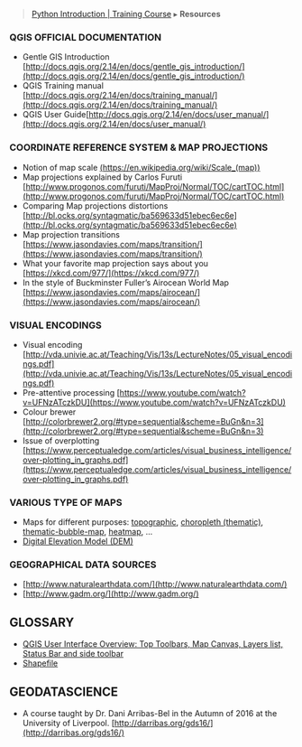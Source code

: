> [Python Introduction | Training Course](agenda.md) ▸  **Resources**

### QGIS OFFICIAL DOCUMENTATION
  * Gentle GIS Introduction [http://docs.qgis.org/2.14/en/docs/gentle_gis_introduction/](http://docs.qgis.org/2.14/en/docs/gentle_gis_introduction/)
  * QGIS Training manual [http://docs.qgis.org/2.14/en/docs/training_manual/](http://docs.qgis.org/2.14/en/docs/training_manual/)
  * QGIS User Guide[http://docs.qgis.org/2.14/en/docs/user_manual/](http://docs.qgis.org/2.14/en/docs/user_manual/)

### COORDINATE REFERENCE SYSTEM & MAP PROJECTIONS
* Notion of map scale [(https://en.wikipedia.org/wiki/Scale_(map))](https://en.wikipedia.org/wiki/Scale_(map))
* Map projections explained by Carlos Furuti [http://www.progonos.com/furuti/MapProj/Normal/TOC/cartTOC.html](http://www.progonos.com/furuti/MapProj/Normal/TOC/cartTOC.html)
* Comparing Map projections distortions [http://bl.ocks.org/syntagmatic/ba569633d51ebec6ec6e](http://bl.ocks.org/syntagmatic/ba569633d51ebec6ec6e)
* Map projection transitions [https://www.jasondavies.com/maps/transition/](https://www.jasondavies.com/maps/transition/)
* What your favorite map projection says about you [https://xkcd.com/977/](https://xkcd.com/977/)
* In the style of Buckminster Fuller’s Airocean World Map [https://www.jasondavies.com/maps/airocean/](https://www.jasondavies.com/maps/airocean/)

### VISUAL ENCODINGS
* Visual encoding [http://vda.univie.ac.at/Teaching/Vis/13s/LectureNotes/05_visual_encodings.pdf](http://vda.univie.ac.at/Teaching/Vis/13s/LectureNotes/05_visual_encodings.pdf)
* Pre-attentive processing [https://www.youtube.com/watch?v=UFNzATczkDU](https://www.youtube.com/watch?v=UFNzATczkDU)
* Colour brewer [http://colorbrewer2.org/#type=sequential&scheme=BuGn&n=3](http://colorbrewer2.org/#type=sequential&scheme=BuGn&n=3)
* Issue of overplotting [https://www.perceptualedge.com/articles/visual_business_intelligence/over-plotting_in_graphs.pdf](https://www.perceptualedge.com/articles/visual_business_intelligence/over-plotting_in_graphs.pdf)

### VARIOUS TYPE OF MAPS
* Maps for different purposes: [topographic](https://en.wikipedia.org/wiki/Topographic_map), [choropleth (thematic)](https://bl.ocks.org/mbostock/4060606), [thematic-bubble-map](https://bost.ocks.org/mike/bubble-map/), [heatmap](https://carto.com/docs/tutorials/heatmap/), ...
* [Digital Elevation Model (DEM)](https://en.wikipedia.org/wiki/Digital_elevation_model)

### GEOGRAPHICAL DATA SOURCES
* [http://www.naturalearthdata.com/](http://www.naturalearthdata.com/)
* [http://www.gadm.org/](http://www.gadm.org/)

## GLOSSARY
* [QGIS User Interface Overview: Top Toolbars, Map Canvas, Layers list, Status Bar and side toolbar](https://docs.qgis.org/2.2/en/docs/training_manual/introduction/overview.html)
* [Shapefile](https://en.wikipedia.org/wiki/Shapefile)

## GEODATASCIENCE
* A course taught by Dr. Dani Arribas-Bel in the Autumn of 2016 at the University of Liverpool. [http://darribas.org/gds16/](http://darribas.org/gds16/)
